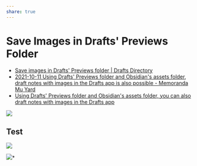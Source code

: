 ```yaml
---
share: true
---
```

# Save Images in Drafts' Previews Folder 

- [Save images in Drafts' Previews folder | Drafts Directory](https://actions.getdrafts.com/a/1rU)
- [2021-10-11 Using Drafts' Previews folder and Obsidian's assets folder, draft notes with images in the Drafts app is also possible - Memoranda Mu Yard](https://sorashima.hatenablog.com/entry/ObsidianImagePreviewOnDrafts)
- [Using Drafts' Previews folder and Obsidian's assets folder, you can also draft notes with images in the Drafts app](Using%20Drafts'%20Previews%20folder%20and%20Obsidian's%20assets%20folder,%20you%20can%20also%20draft%20notes%20with%20images%20in%20the%20Drafts%20app)

![](2021-12-26-05-57-56.jpeg)

## Test 
![](2021-12-26-05-12-55.jpeg)

![](2021-12-26-05-12-55.jpeg)*

